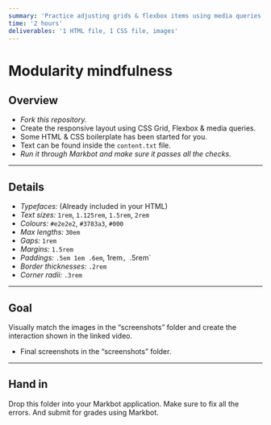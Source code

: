 ```yaml
---
summary: 'Practice adjusting grids & flexbox items using media queries.'
time: '2 hours'
deliverables: '1 HTML file, 1 CSS file, images'
---
```


# Modularity mindfulness

## Overview

- *Fork this repository.*
- Create the responsive layout using CSS Grid, Flexbox & media queries.
- Some HTML & CSS boilerplate has been started for you.
- Text can be found inside the `content.txt` file.
- *Run it through Markbot and make sure it passes all the checks.*

---

## Details

- *Typefaces:* (Already included in your HTML)
- *Text sizes:* `1rem`, `1.125rem`, `1.5rem`, `2rem`
- *Colours:* `#e2e2e2`, `#3783a3`, `#000`
- *Max lengths:* `30em`
- *Gaps:* `1rem`
- *Margins:* `1.5rem`
- *Paddings:* `.5em 1em .6em`, 1rem`, `.5rem`
- *Border thicknesses:* `.2rem`
- *Corner radii:* `.3rem`

---

## Goal

Visually match the images in the “screenshots” folder and create the interaction shown in the linked video.

- Final screenshots in the “screenshots” folder.

---

## Hand in

Drop this folder into your Markbot application. Make sure to fix all the errors. And submit for grades using Markbot.
